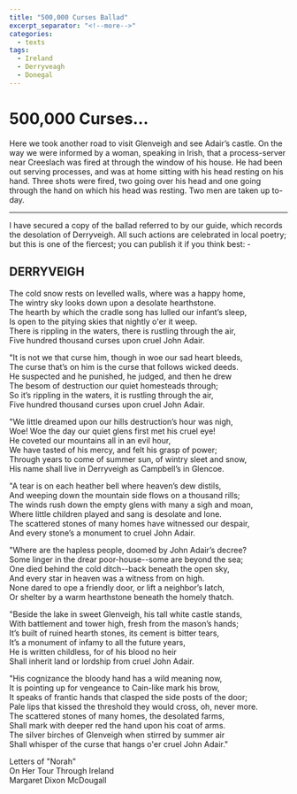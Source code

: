 ```yaml
---
title: "500,000 Curses Ballad"
excerpt_separator: "<!--more-->"
categories:
  - texts
tags:
  - Ireland
  - Derryveagh
  - Donegal
---
```


# 500,000 Curses...

Here we took another road to visit Glenveigh and see Adair’s castle. On the way we were informed by a woman, speaking in Irish, that a process-server near Creeslach was fired at through the window of his house. He had been out serving processes, and was at home sitting with his head resting on his hand. Three shots were fired, two going over his head and one going through the hand on which his head was resting. Two men are taken up to-day.  
<!--more-->

***
I have secured a copy of the ballad referred to by our guide, which records the desolation of Derryveigh. All such actions are celebrated in local poetry; but this is one of the fiercest; you can publish it if you think best: -  

## DERRYVEIGH

The cold snow rests on levelled walls, where was a happy home,  
The wintry sky looks down upon a desolate hearthstone.  
The hearth by which the cradle song has lulled our infant’s sleep,  
Is open to the pitying skies that nightly o'er it weep.  
There is rippling in the waters, there is rustling through the air,  
Five hundred thousand curses upon cruel John Adair.  

"It is not we that curse him, though in woe our sad heart bleeds,  
The curse that’s on him is the curse that follows wicked deeds.  
He suspected and he punished, he judged, and then he drew  
The besom of destruction our quiet homesteads through;  
So it’s rippling in the waters, it is rustling through the air,  
Five hundred thousand curses upon cruel John Adair.  

"We little dreamed upon our hills destruction’s hour was nigh,  
Woe! Woe the day our quiet glens first met his cruel eye!  
He coveted our mountains all in an evil hour,  
We have tasted of his mercy, and felt his grasp of power;  
Through years to come of summer sun, of wintry sleet and snow,  
His name shall live in Derryveigh as Campbell’s in Glencoe.  

"A tear is on each heather bell where heaven’s dew distils,  
And weeping down the mountain side flows on a thousand rills;  
The winds rush down the empty glens with many a sigh and moan,  
Where little children played and sang is desolate and lone.  
The scattered stones of many homes have witnessed our despair,  
And every stone’s a monument to cruel John Adair.  

"Where are the hapless people, doomed by John Adair’s decree?  
Some linger in the drear poor-house--some are beyond the sea;  
One died behind the cold ditch--back beneath the open sky,  
And every star in heaven was a witness from on high.  
None dared to ope a friendly door, or lift a neighbor’s latch,  
Or shelter by a warm hearthstone beneath the homely thatch.  

"Beside the lake in sweet Glenveigh, his tall white castle stands,  
With battlement and tower high, fresh from the mason’s hands;  
It’s built of ruined hearth stones, its cement is bitter tears,  
It’s a monument of infamy to all the future years,  
He is written childless, for of his blood no heir  
Shall inherit land or lordship from cruel John Adair.  

"His cognizance the bloody hand has a wild meaning now,  
It is pointing up for vengeance to Cain-like mark his brow,  
It speaks of frantic hands that clasped the side posts of the door;  
Pale lips that kissed the threshold they would cross, oh, never more.  
The scattered stones of many homes, the desolated farms,  
Shall mark with deeper red the hand upon his coat of arms.  
The silver birches of Glenveigh when stirred by summer air  
Shall whisper of the curse that hangs o'er cruel John Adair."  

Letters of "Norah"  
On Her Tour Through Ireland  
Margaret Dixon McDougall
